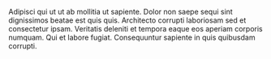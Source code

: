 Adipisci qui ut ut ab mollitia ut sapiente. Dolor non saepe sequi sint dignissimos beatae est quis quis. Architecto corrupti laboriosam sed et consectetur ipsam. Veritatis deleniti et tempora eaque eos aperiam corporis numquam. Qui et labore fugiat. Consequuntur sapiente in quis quibusdam corrupti.